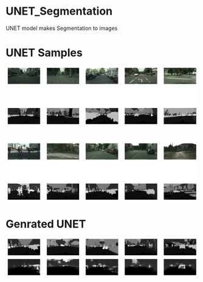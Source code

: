 # UNET_Segmentation
UNET model makes Segmentation to images 

# UNET Samples
![alt text](https://github.com/Ezzeldin-nasser939/UNET_Segmentation/blob/main/Images/UNET.png?raw=true)

#
![alt text](https://github.com/Ezzeldin-nasser939/UNET_Segmentation/blob/main/Images/UNET%20Segmentation.png?raw=true)

# Genrated UNET 
![alt text](https://github.com/Ezzeldin-nasser939/UNET_Segmentation/blob/main/Images/Genrated%20UNET.png?raw=true)

